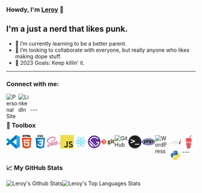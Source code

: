 ### Howdy, I'm [Leroy][website] 👋

## I'm a just a nerd that likes punk.

- 🌱 I’m currently learning to be a better parent.
- 👯 I’m looking to collaborate with everyone, but really anyone who likes making dope stuff.
- 🥅 2023 Goals: Keep killin' it.

---

### Connect with me:

[<img align="left" alt="Personal Site" width="32px" src="https://encrypted-tbn0.gstatic.com/images?q=tbn:ANd9GcSbSzFoa9cXf8xIV9Je4hu6xNq1IRQBFYtPow&usqp=CAU" />][website]
[<img align="left" alt="LinkedIn" width="32px" src="https://camo.githubusercontent.com/2b904313e8a94a29dde1a57258684a3e07310da404ba076c29c2528b83edf730/68747470733a2f2f696d6167652e666c617469636f6e2e636f6d2f69636f6e732f706e672f3531322f3137342f3137343835372e706e67" />][linkedin]

<br />
<br />
---

### 🧰 Toolbox

<img align="left" alt="Visual Studio Code" width="36px" src="https://raw.githubusercontent.com/github/explore/80688e429a7d4ef2fca1e82350fe8e3517d3494d/topics/visual-studio-code/visual-studio-code.png" />
<img align="left" alt="HTML5" width="36px" src="https://raw.githubusercontent.com/github/explore/80688e429a7d4ef2fca1e82350fe8e3517d3494d/topics/html/html.png" />
<img align="left" alt="CSS3" width="36px" src="https://raw.githubusercontent.com/github/explore/80688e429a7d4ef2fca1e82350fe8e3517d3494d/topics/css/css.png" />
<img align="left" alt="Sass" width="36px" src="https://raw.githubusercontent.com/github/explore/80688e429a7d4ef2fca1e82350fe8e3517d3494d/topics/sass/sass.png" />
<img align="left" alt="JavaScript" width="36px" src="https://raw.githubusercontent.com/github/explore/80688e429a7d4ef2fca1e82350fe8e3517d3494d/topics/javascript/javascript.png" />
<img align="left" alt="React" width="36px" src="https://raw.githubusercontent.com/github/explore/80688e429a7d4ef2fca1e82350fe8e3517d3494d/topics/react/react.png" />
<img align="left" alt="Gatsby" width="36px" src="https://raw.githubusercontent.com/github/explore/e94815998e4e0713912fed477a1f346ec04c3da2/topics/gatsby/gatsby.png" />
<img align="left" alt="Git" width="36px" src="https://raw.githubusercontent.com/github/explore/80688e429a7d4ef2fca1e82350fe8e3517d3494d/topics/git/git.png" />
<img align="left" alt="GitHub" width="36px" src="https://camo.githubusercontent.com/ec88808c53dd2bf08b0792ff61585868cc74b3f1755ce65dcd883e58ec30231e/68747470733a2f2f646c322e6d61637570646174652e636f6d2f696d616765732f69636f6e733235362f33393036322e706e673f643d31353232333534363034" />
<img align="left" alt="Terminal" width="36px" src="https://raw.githubusercontent.com/github/explore/80688e429a7d4ef2fca1e82350fe8e3517d3494d/topics/terminal/terminal.png" />
<img align="left" alt="PHP" width="36px" src="https://raw.githubusercontent.com/github/explore/80688e429a7d4ef2fca1e82350fe8e3517d3494d/topics/php/php.png" />
<img align="left" alt="WordPress" width="36px" src="[https://camo.githubusercontent.com/e85b93e601d50a50c441d270ee99c4d45954e4585d6d13b81cb7b560bd06919e/68747470733a2f2f696d6167652e666c617469636f6e2e636f6d2f69636f6e732f706e672f3531322f3136382f3136383831302e706e67](https://raw.githubusercontent.com/github/explore/80688e429a7d4ef2fca1e82350fe8e3517d3494d/topics/wordpress/wordpress.png)" />
<img align="left" alt="Jekyll" width="36px" src="https://raw.githubusercontent.com/github/explore/80688e429a7d4ef2fca1e82350fe8e3517d3494d/topics/jekyll/jekyll.png" />
<img align="left" alt="Gulp" width="36px" src="https://raw.githubusercontent.com/github/explore/80688e429a7d4ef2fca1e82350fe8e3517d3494d/topics/gulp/gulp.png" />
<img align="left" alt="Python" width="36px" src="https://raw.githubusercontent.com/github/explore/80688e429a7d4ef2fca1e82350fe8e3517d3494d/topics/python/python.png" />


<br />
<br />
---

### &#x1f4c8; My GitHub Stats

<img align="left" alt="Leroy's Github Stats" src="https://github-readme-stats.vercel.app/api?username=leroyrosales&show_icons=true&hide_border=true&count_private=true" />

<img align="left" alt="Leroy's Top Languages Stats" src="https://github-readme-stats.vercel.app/api/top-langs/?username=leroyrosales&layout=compact&hide_border=true&count_private=true" />

[website]: https://leroyrosales.com
[linkedin]: https://linkedin.com/in/leroyrosales

